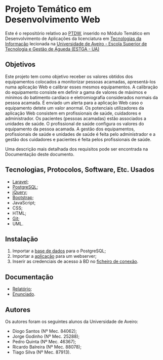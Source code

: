 # Projeto Temático em Desenvolvimento Web

Este é o repositório relativo ao [PTDW](https://www.ua.pt/estga/uc/5163), inserido no Módulo Temático em Desenvolvimento de Aplicações da licenciatura em [Tecnologias da Informação](https://www.ua.pt/estga/course/63/?p=2) lecionada na [Universidade de Aveiro - Escola Superior de Tecnologia e Gestão de Águeda (ESTGA - UA)](https://www.ua.pt/estga/Default.aspx)

## Objetivos

Este projeto tem como objetivo receber os valores obtidos dos equipamentos colocados a monitorizar pessoas acamadas, apresentá-los numa aplicação Web e calibrar esses mesmos equipamentos. A calibração do equipamento consiste em definir a gama de valores de máximos e mínimos do batimento cardíaco e eletromiografia considerados normais da pessoa acamada. É enviado um alerta para a aplicação Web caso o equipamento detete um valor anormal. Os potenciais utilizadores da aplicação Web consistem em profissionais de saúde, cuidadores e administrador. Os pacientes (pessoas acamadas) estão associados a unidades de saúde. O profissional de saúde configura os valores do equipamento da pessoa acamada. A gestão dos equipamentos, profissionais de saúde e unidades de saúde é feita pelo administrador e a gestão dos cuidadores e pacientes é feita pelos profissionais de saúde.

Uma descrição mais detalhada dos requisitos pode ser encontrada na Documentação deste documento. 

## Tecnologias, Protocolos, Software, Etc. Usados

- [Laravel](https://laravel.com/);
- [PostgreSQL](https://www.postgresql.org/);
- [jQuery](https://jquery.com/);
- [Bootstrap](https://getbootstrap.com/);
- JavaScript;
- CSS;
- HTML;
- [Git](https://git-scm.com/);
- UML.

## Instalação

1. Importar a [base de dados](database.sql) para o PostgreSQL;
1. Importar a [aplicação](app) para um webserver;
1. Inserir as credenciais de acesso à BD no [ficheiro de conexão](app/php/db_connection.php).

## Documentação

- [Relatório](Relatorio.pdf);
- [Enunciado](Enunciado.pdf).

## Autores

Os autores foram os seguintes alunos da Universidade de Aveiro:
- Diogo Santos (Nº Mec. 84062);
- Jorge Godinho (Nº Mec. 25288);            
- Pedro Quinta (Nº Mec. 46367);    
- Ricardo Balreira (Nº Mec. 88078); 
- Tiago Silva (Nº Mec. 87913).     
